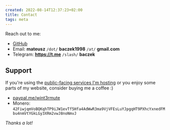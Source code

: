 ```yaml
---
created: 2022-08-14T12:37:23+02:00
title: Contact
tags: meta
---
```



Reach out to me:

- [GitHub](https://github.com/wint3rmute)
- Email: **mateusz** ` /dot/ ` **baczek1998** ` /at/ ` **gmail.com**
- Telegram: **https://t.me** ` /slash/ ` **baczek**

## Support

If you're using the [public-facing services I'm hosting](/decentralisation)
or you enjoy some parts of my website, consider buying me a coffee :)

- [paypal.me/wint3rmute](https://paypal.me/wint3rmute)
- Monero: `42FiwjqmVoBQKqhTP9iJW1evTf5Hfa4AdWwR3ma9VjVFEsLuYJpgqHT9PXhcYxnedFMbu4nmVtYGkLGy3XRm2vwJ8noNmvJ`


*Thanks a lot!*

